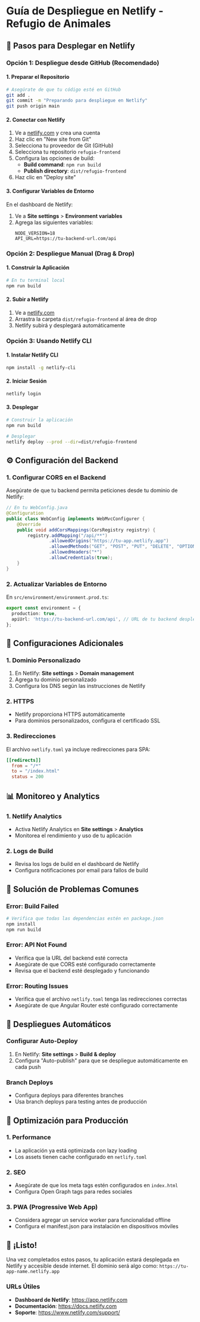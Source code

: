 # Guía de Despliegue en Netlify - Refugio de Animales

## 🚀 Pasos para Desplegar en Netlify

### Opción 1: Despliegue desde GitHub (Recomendado)

#### 1. Preparar el Repositorio
```bash
# Asegúrate de que tu código esté en GitHub
git add .
git commit -m "Preparando para despliegue en Netlify"
git push origin main
```

#### 2. Conectar con Netlify
1. Ve a [netlify.com](https://netlify.com) y crea una cuenta
2. Haz clic en "New site from Git"
3. Selecciona tu proveedor de Git (GitHub)
4. Selecciona tu repositorio `refugio-frontend`
5. Configura las opciones de build:
   - **Build command**: `npm run build`
   - **Publish directory**: `dist/refugio-frontend`
6. Haz clic en "Deploy site"

#### 3. Configurar Variables de Entorno
En el dashboard de Netlify:
1. Ve a **Site settings** > **Environment variables**
2. Agrega las siguientes variables:
   ```
   NODE_VERSION=18
   API_URL=https://tu-backend-url.com/api
   ```

### Opción 2: Despliegue Manual (Drag & Drop)

#### 1. Construir la Aplicación
```bash
# En tu terminal local
npm run build
```

#### 2. Subir a Netlify
1. Ve a [netlify.com](https://netlify.com)
2. Arrastra la carpeta `dist/refugio-frontend` al área de drop
3. Netlify subirá y desplegará automáticamente

### Opción 3: Usando Netlify CLI

#### 1. Instalar Netlify CLI
```bash
npm install -g netlify-cli
```

#### 2. Iniciar Sesión
```bash
netlify login
```

#### 3. Desplegar
```bash
# Construir la aplicación
npm run build

# Desplegar
netlify deploy --prod --dir=dist/refugio-frontend
```

## ⚙️ Configuración del Backend

### 1. Configurar CORS en el Backend
Asegúrate de que tu backend permita peticiones desde tu dominio de Netlify:

```java
// En tu WebConfig.java
@Configuration
public class WebConfig implements WebMvcConfigurer {
    @Override
    public void addCorsMappings(CorsRegistry registry) {
        registry.addMapping("/api/**")
                .allowedOrigins("https://tu-app.netlify.app")
                .allowedMethods("GET", "POST", "PUT", "DELETE", "OPTIONS")
                .allowedHeaders("*")
                .allowCredentials(true);
    }
}
```

### 2. Actualizar Variables de Entorno
En `src/environment/environment.prod.ts`:
```typescript
export const environment = {
  production: true,
  apiUrl: 'https://tu-backend-url.com/api', // URL de tu backend desplegado
};
```

## 🔧 Configuraciones Adicionales

### 1. Dominio Personalizado
1. En Netlify: **Site settings** > **Domain management**
2. Agrega tu dominio personalizado
3. Configura los DNS según las instrucciones de Netlify

### 2. HTTPS
- Netlify proporciona HTTPS automáticamente
- Para dominios personalizados, configura el certificado SSL

### 3. Redirecciones
El archivo `netlify.toml` ya incluye redirecciones para SPA:
```toml
[[redirects]]
  from = "/*"
  to = "/index.html"
  status = 200
```

## 📊 Monitoreo y Analytics

### 1. Netlify Analytics
- Activa Netlify Analytics en **Site settings** > **Analytics**
- Monitorea el rendimiento y uso de tu aplicación

### 2. Logs de Build
- Revisa los logs de build en el dashboard de Netlify
- Configura notificaciones por email para fallos de build

## 🚨 Solución de Problemas Comunes

### Error: Build Failed
```bash
# Verifica que todas las dependencias estén en package.json
npm install
npm run build
```

### Error: API Not Found
- Verifica que la URL del backend esté correcta
- Asegúrate de que CORS esté configurado correctamente
- Revisa que el backend esté desplegado y funcionando

### Error: Routing Issues
- Verifica que el archivo `netlify.toml` tenga las redirecciones correctas
- Asegúrate de que Angular Router esté configurado correctamente

## 🔄 Despliegues Automáticos

### Configurar Auto-Deploy
1. En Netlify: **Site settings** > **Build & deploy**
2. Configura "Auto-publish" para que se despliegue automáticamente en cada push

### Branch Deploys
- Configura deploys para diferentes branches
- Usa branch deploys para testing antes de producción

## 📱 Optimización para Producción

### 1. Performance
- La aplicación ya está optimizada con lazy loading
- Los assets tienen cache configurado en `netlify.toml`

### 2. SEO
- Asegúrate de que los meta tags estén configurados en `index.html`
- Configura Open Graph tags para redes sociales

### 3. PWA (Progressive Web App)
- Considera agregar un service worker para funcionalidad offline
- Configura el manifest.json para instalación en dispositivos móviles

## 🎉 ¡Listo!

Una vez completados estos pasos, tu aplicación estará desplegada en Netlify y accesible desde internet. El dominio será algo como: `https://tu-app-name.netlify.app`

### URLs Útiles
- **Dashboard de Netlify**: https://app.netlify.com
- **Documentación**: https://docs.netlify.com
- **Soporte**: https://www.netlify.com/support/ 